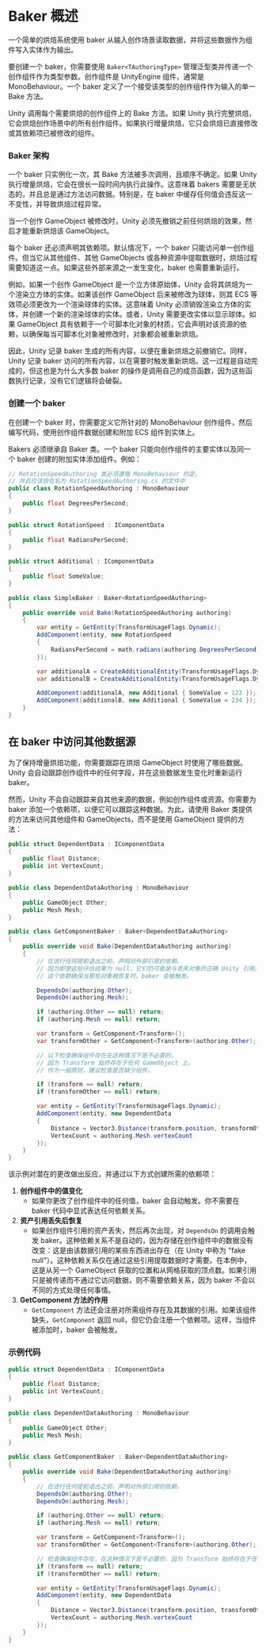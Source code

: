 # Baker 概述

一个简单的烘焙系统使用 baker 从输入创作场景读取数据，并将这些数据作为组件写入实体作为输出。

要创建一个 baker，你需要使用 `Baker<TAuthoringType>` 管理泛型类并传递一个创作组件作为类型参数。创作组件是 UnityEngine 组件，通常是 MonoBehaviour。一个 baker 定义了一个接受该类型的创作组件作为输入的单一 Bake 方法。

Unity 调用每个需要烘焙的创作组件上的 Bake 方法。如果 Unity 执行完整烘焙，它会烘焙创作场景中的所有创作组件。如果执行增量烘焙，它只会烘焙已直接修改或其依赖项已被修改的组件。

### Baker 架构

一个 baker 只实例化一次，其 Bake 方法被多次调用，且顺序不确定。如果 Unity 执行增量烘焙，它会在很长一段时间内执行此操作。这意味着 bakers 需要是无状态的，并且总是通过方法访问数据。特别是，在 baker 中缓存任何值会违反这一不变性，并导致烘焙过程异常。

当一个创作 GameObject 被修改时，Unity 必须先撤销之前任何烘焙的效果，然后才能重新烘焙该 GameObject。

每个 baker 还必须声明其依赖项。默认情况下，一个 baker 只能访问单一创作组件。但当它从其他组件、其他 GameObjects 或各种资源中提取数据时，烘焙过程需要知道这一点。如果这些外部来源之一发生变化，baker 也需要重新运行。

例如，如果一个创作 GameObject 是一个立方体原始体，Unity 会将其烘焙为一个渲染立方体的实体。如果该创作 GameObject 后来被修改为球体，则其 ECS 等效项必须更改为一个渲染球体的实体。这意味着 Unity 必须销毁渲染立方体的实体，并创建一个新的渲染球体的实体。或者，Unity 需要更改实体以显示球体。如果 GameObject 具有依赖于一个可脚本化对象的材质，它会声明对该资源的依赖，以确保每当可脚本化对象被修改时，对象都会被重新烘焙。

因此，Unity 记录 baker 生成的所有内容，以便在重新烘焙之前撤销它。同样，Unity 记录 baker 访问的所有内容，以在需要时触发重新烘焙。这一过程是自动完成的，但这也是为什么大多数 baker 的操作是调用自己的成员函数，因为这些函数执行记录，没有它们逻辑将会破裂。

### 创建一个 baker

在创建一个 baker 时，你需要定义它所针对的 MonoBehaviour 创作组件，然后编写代码，使用创作组件数据创建和附加 ECS 组件到实体上。

Bakers 必须继承自 Baker 类。一个 baker 只能向创作组件的主要实体以及同一个 baker 创建的附加实体添加组件。例如：

```csharp
// RotationSpeedAuthoring 类必须遵循 MonoBehaviour 约定，
// 并且应该放在名为 RotationSpeedAuthoring.cs 的文件中
public class RotationSpeedAuthoring : MonoBehaviour
{
    public float DegreesPerSecond;
}

public struct RotationSpeed : IComponentData
{
    public float RadiansPerSecond;
}

public struct Additional : IComponentData
{
    public float SomeValue;
}

public class SimpleBaker : Baker<RotationSpeedAuthoring>
{
    public override void Bake(RotationSpeedAuthoring authoring)
    {
        var entity = GetEntity(TransformUsageFlags.Dynamic);
        AddComponent(entity, new RotationSpeed
        {
            RadiansPerSecond = math.radians(authoring.DegreesPerSecond)
        });

        var additionalA = CreateAdditionalEntity(TransformUsageFlags.Dynamic, entityName: "Additional A");
        var additionalB = CreateAdditionalEntity(TransformUsageFlags.Dynamic, entityName: "Additional B");

        AddComponent(additionalA, new Additional { SomeValue = 123 });
        AddComponent(additionalB, new Additional { SomeValue = 234 });
    }
}
```

## 在 baker 中访问其他数据源

为了保持增量烘焙功能，你需要跟踪在烘焙 GameObject 时使用了哪些数据。Unity 会自动跟踪创作组件中的任何字段，并在这些数据发生变化时重新运行 baker。

然而，Unity 不会自动跟踪来自其他来源的数据，例如创作组件或资源。你需要为 baker 添加一个依赖项，以便它可以跟踪这种数据。为此，请使用 Baker 类提供的方法来访问其他组件和 GameObjects，而不是使用 GameObject 提供的方法：

```csharp
public struct DependentData : IComponentData
{
    public float Distance;
    public int VertexCount;
}

public class DependentDataAuthoring : MonoBehaviour
{
    public GameObject Other;
    public Mesh Mesh;
}

public class GetComponentBaker : Baker<DependentDataAuthoring>
{
    public override void Bake(DependentDataAuthoring authoring)
    {
        // 在进行任何提前退出之前，声明对外部引用的依赖。
        // 因为即使这些评估结果为 null，它们仍可能是与丢失对象的正确 Unity 引用。
        // 这个依赖确保当那些对象被恢复时，baker 会被触发。

        DependsOn(authoring.Other);
        DependsOn(authoring.Mesh);

        if (authoring.Other == null) return;
        if (authoring.Mesh == null) return;

        var transform = GetComponent<Transform>();
        var transformOther = GetComponent<Transform>(authoring.Other);

        // 以下检查确保组件存在在这种情况下是不必要的，
        // 因为 Transform 始终存在于任何 GameObject 上。
        // 作为一般原则，建议检查是否缺少组件。

        if (transform == null) return;
        if (transformOther == null) return;

        var entity = GetEntity(TransformUsageFlags.Dynamic);
        AddComponent(entity, new DependentData
        {
            Distance = Vector3.Distance(transform.position, transformOther.position),
            VertexCount = authoring.Mesh.vertexCount
        });
    }
}
```

该示例对潜在的更改做出反应，并通过以下方式创建所需的依赖项：

1. **创作组件中的值变化**
   * 如果你更改了创作组件中的任何值，baker 会自动触发。你不需要在 baker 代码中显式表达任何依赖关系。
2. **资产引用丢失后恢复**
   * 如果创作组件引用的资产丢失，然后再次出现，对 `DependsOn` 的调用会触发 baker。这种依赖关系不是自动的，因为存储在创作组件中的数据没有改变：这是由该数据引用的某些东西进出存在（在 Unity 中称为 "fake null"）。这种依赖关系仅在通过这些引用提取数据时才需要。在本例中，这是从另一个 GameObject 获取的位置和从网格获取的顶点数。如果引用只是被传递而不通过它访问数据，则不需要依赖关系，因为 baker 不会以不同的方式处理任何事情。
3. **GetComponent 方法的作用**
   * `GetComponent` 方法还会注册对所需组件存在及其数据的引用。如果该组件缺失，`GetComponent` 返回 null，但它仍会注册一个依赖项。这样，当组件被添加时，baker 会被触发。

### 示例代码

```csharp
public struct DependentData : IComponentData
{
    public float Distance;
    public int VertexCount;
}

public class DependentDataAuthoring : MonoBehaviour
{
    public GameObject Other;
    public Mesh Mesh;
}

public class GetComponentBaker : Baker<DependentDataAuthoring>
{
    public override void Bake(DependentDataAuthoring authoring)
    {
        // 在进行任何提前退出之前，声明对外部引用的依赖。
        DependsOn(authoring.Other);
        DependsOn(authoring.Mesh);

        if (authoring.Other == null) return;
        if (authoring.Mesh == null) return;

        var transform = GetComponent<Transform>();
        var transformOther = GetComponent<Transform>(authoring.Other);

        // 检查确保组件存在，在这种情况下是不必要的，因为 Transform 始终存在于任何 GameObject 上。
        if (transform == null) return;
        if (transformOther == null) return;

        var entity = GetEntity(TransformUsageFlags.Dynamic);
        AddComponent(entity, new DependentData
        {
            Distance = Vector3.Distance(transform.position, transformOther.position),
            VertexCount = authoring.Mesh.vertexCount
        });
    }
}
```
